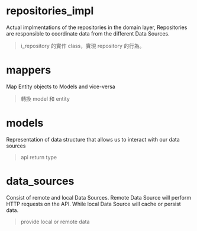 # repositories_impl

Actual implmentations of the repositories in the domain layer,
Repositories are responsible to coordinate data from the different Data Sources.

> i_repository 的實作 class，實現 repository 的行為。

# mappers

Map Entity objects to Models and vice-versa

> 轉換 model 和 entity

# models

Representation of data structure that allows us to interact with our data sources

> api return type

# data_sources

Consist of remote and local Data Sources. Remote Data Source will perform HTTP requests on the API. While local Data Source will cache or persist data.

> provide local or remote data
